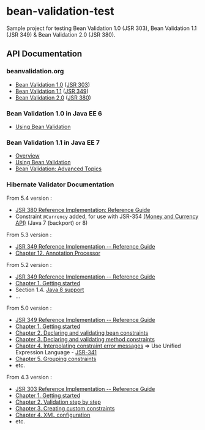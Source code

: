 bean-validation-test
====================

Sample project for testing Bean Validation 1.0 (JSR 303), Bean Validation 1.1 (JSR 349) &amp; Bean Validation 2.0 (JSR 380).


API Documentation
-----------------

### beanvalidation.org

* [Bean Validation 1.0](http://beanvalidation.org/1.0/) ([JSR 303](https://jcp.org/en/jsr/detail?id=303))
* [Bean Validation 1.1](http://beanvalidation.org/1.1/) ([JSR 349](https://jcp.org/en/jsr/detail?id=349))
* [Bean Validation 2.0](http://beanvalidation.org/latest-draft/spec/) ([JSR 380](https://jcp.org/en/jsr/detail?id=380))

### Bean Validation 1.0 in Java EE 6

* [Using Bean Validation](http://docs.oracle.com/javaee/6/tutorial/doc/gircz.html)

### Bean Validation 1.1 in Java EE 7

* [Overview](http://docs.oracle.com/javaee/7/tutorial/doc/overview008.htm#GJXTY)
* [Using Bean Validation](http://docs.oracle.com/javaee/7/tutorial/doc/jsf-develop004.htm#GIRCZ)
* [Bean Validation: Advanced Topics](http://docs.oracle.com/javaee/7/tutorial/doc/bean-validation-advanced.htm#GKAHP)

### Hibernate Validator Documentation

From 5.4 version :

* [JSR 380 Reference Implementation: Reference Guide](https://docs.jboss.org/hibernate/stable/validator/reference/en-US/html_single/)
* Constraint `@Currency` added, for use with JSR-354 [(Money and Currency API)](http://java.net/projects/javamoney) (Java 7 (backport) or 8)

From 5.3 version :

* [JSR 349 Reference Implementation -- Reference Guide](https://docs.jboss.org/hibernate/stable/validator/reference/en-US/html/)
* [Chapter 12. Annotation Processor](http://docs.jboss.org/hibernate/validator/5.3/reference/en-US/html_single/#validator-annotation-processor)

From 5.2 version :

* [JSR 349 Reference Implementation -- Reference Guide](http://docs.jboss.org/hibernate/validator/5.2/reference/en-US/html/)
* [Chapter 1. Getting started](http://docs.jboss.org/hibernate/validator/5.2/reference/en-US/html/ch01.html)
* Section 1.4. [Java 8 support](http://docs.jboss.org/hibernate/validator/5.2/reference/en-US/html/ch01.html#_java_8_support)
* ...

From 5.0 version :

* [JSR 349 Reference Implementation -- Reference Guide](http://docs.jboss.org/hibernate/validator/5.0/reference/en-US/html/)
* [Chapter 1. Getting started](http://docs.jboss.org/hibernate/validator/5.0/reference/en-US/html/validator-gettingstarted.html)
* [Chapter 2. Declaring and validating bean constraints](http://docs.jboss.org/hibernate/validator/5.0/reference/en-US/html/chapter-bean-constraints.html)
* [Chapter 3. Declaring and validating method constraints](http://docs.jboss.org/hibernate/validator/5.0/reference/en-US/html/chapter-method-constraints.html)
* [Chapter 4. Interpolating constraint error messages](http://docs.jboss.org/hibernate/validator/5.0/reference/en-US/html/chapter-message-interpolation.html) => Use Unified Expression Language - [JSR-341](http://jcp.org/en/jsr/detail?id=341)
* [Chapter 5. Grouping constraints](http://docs.jboss.org/hibernate/validator/5.0/reference/en-US/html/chapter-groups.html)
* etc.

From 4.3 version :

* [JSR 303 Reference Implementation -- Reference Guide](http://docs.jboss.org/hibernate/validator/4.3/reference/en-US/html/)
* [Chapter 1. Getting started](http://docs.jboss.org/hibernate/validator/4.3/reference/en-US/html/validator-gettingstarted.html)
* [Chapter 2. Validation step by step](http://docs.jboss.org/hibernate/validator/4.3/reference/en-US/html/validator-usingvalidator.html)
* [Chapter 3. Creating custom constraints](http://docs.jboss.org/hibernate/validator/4.3/reference/en-US/html/validator-customconstraints.html)
* [Chapter 4. XML configuration](http://docs.jboss.org/hibernate/validator/4.3/reference/en-US/html/validator-xmlconfiguration.html)
* etc.
